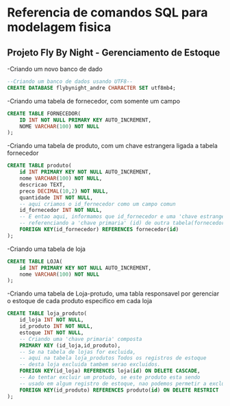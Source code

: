 # Referencia de comandos SQL para modelagem fisica
## Projeto Fly By Night - Gerenciamento de Estoque

-Criando um novo banco de dado

```sql
--Criando um banco de dados usando UTF8--
CREATE DATABASE flybynight_andre CHARACTER SET utf8mb4;
```

-Criando uma tabela de fornecedor, com somente um campo

```sql
CREATE TABLE FORNECEDOR(
    ID INT NOT NULL PRIMARY KEY AUTO_INCREMENT,
    NOME VARCHAR(100) NOT NULL
);
```

-Criando uma tabela de produto, com um chave estrangera ligada a tabela fornecedor

```sql
CREATE TABLE produto(
    id INT PRIMARY KEY NOT NULL AUTO_INCREMENT,
    nome VARCHAR(100) NOT NULL,
    descricao TEXT,
    preco DECIMAL(10,2) NOT NULL,
    quantidade INT NOT NULL,
    -- aqui criamos o id_fernecedor como um campo comun
    id_fornecedor INT NOT NULL,
    -- E entao aqui, informamos que id_fornecedor e uma 'chave estrangeira' 
    -- referenciando a 'chave primaria' (id) de outra tabela(fornecedor)
    FOREIGN KEY(id_fornecedor) REFERENCES fornecedor(id) 
);
```

-Criando uma tabela de loja

```sql
CREATE TABLE LOJA(
    id INT PRIMARY KEY NOT NULL AUTO_INCREMENT,
    nome VARCHAR(100) NOT NULL 
);
```

-Criando uma tabela de Loja-protudo, uma tabla responsavel por gerenciar o estoque de cada produto especifico em cada loja 

```sql
CREATE TABLE loja_produto(
    id_loja INT NOT NULL,
    id_produto INT NOT NULL,
    estoque INT NOT NULL,
    -- Criando uma 'chave primaria' composta
    PRIMARY KEY (id_loja,id_produto),
    -- Se na tabela de lojas for excluida, 
    -- aqui na tabela loja_produtos Todos os registros de estoque 
    -- desta loja excluida tambem serao excluidos.
    FOREIGN KEY(id_loja) REFERENCES loja(id) ON DELETE CASCADE,
    -- Ao tentar excluir um protudo, se este produto esta sendo
    -- usado em algum registro de estoque, nao podemos permetir a exclusao
    FOREIGN KEY(id_produto) REFERENCES produto(id) ON DELETE RESTRICT
);
```
